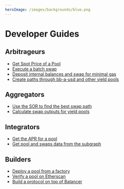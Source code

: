 ```yaml
---
heroImage: /images/backgrounds/blue.png
---
```


# Developer Guides

## Arbitrageurs
- [Get Spot Price of a Pool](/guides/swaps/get-spot-price)
- [Execute a batch swap](/guides/swaps/execute-a-batch-swap)
- [Deposit internal balances and swap for minimal gas]()
- [Create paths through bb-a-usd and other yield pools]()
## Aggregators
- [Use the SOR to find the best swap path]()
- [Calculate swap outputs for yield pools]()

## Integrators
- [Get the APR for a pool]()
- [Get pool and swaps data from the subgraph]()
## Builders

- [Deploy a pool from a factory]()
- [Verify a pool on Etherscan]()
- [Build a protocol on top of Balancer]()